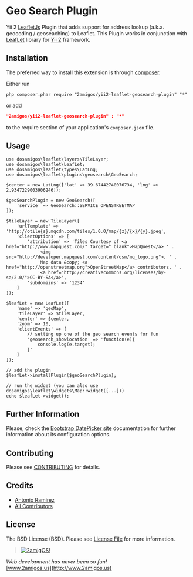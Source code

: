 Geo Search Plugin
=================

Yii 2 [LeafletJs](http://leafletjs.com/) Plugin that adds support for address lookup (a.k.a. geocoding / geoseaching) to
Leaflet. This Plugin works in conjunction with [LeafLet](https://github.com/2amigos/yii2-leaflet-extension) library for
[Yii 2](https://github.com/yiisoft/yii2) framework.

Installation
------------
The preferred way to install this extension is through [composer](http://getcomposer.org/download/).

Either run

```
php composer.phar require "2amigos/yii2-leaflet-geosearch-plugin" "*"
```
or add

```json
"2amigos/yii2-leaflet-geosearch-plugin" : "*"
```

to the require section of your application's `composer.json` file.

Usage
-----

```
use dosamigos\leaflet\layers\TileLayer;
use dosamigos\leaflet\LeafLet;
use dosamigos\leaflet\types\LatLng;
use dosamigos\leaflet\plugins\geosearch\GeoSearch;

$center = new LatLng(['lat' => 39.67442740076734, 'lng' => 2.9347229003906246]);

$geoSearchPlugin = new GeoSearch([
    'service' => GeoSearch::SERVICE_OPENSTREETMAP
]);

$tileLayer = new TileLayer([
    'urlTemplate' => 'http://otile{s}.mqcdn.com/tiles/1.0.0/map/{z}/{x}/{y}.jpeg',
    'clientOptions' => [
        'attribution' => 'Tiles Courtesy of <a href="http://www.mapquest.com/" target="_blank">MapQuest</a> ' .
            '<img src="http://developer.mapquest.com/content/osm/mq_logo.png">, ' .
            'Map data &copy; <a href="http://openstreetmap.org">OpenStreetMap</a> contributors, ' .
            '<a href="http://creativecommons.org/licenses/by-sa/2.0/">CC-BY-SA</a>',
        'subdomains' => '1234'
    ]
]);

$leafLet = new LeafLet([
    'name' => 'geoMap',
    'tileLayer' => $tileLayer,
    'center' => $center,
    'zoom' => 10,
    'clientEvents' => [
        // setting up one of the geo search events for fun
        'geosearch_showlocation' => 'function(e){
            console.log(e.target);
        }'
    ]
]);

// add the plugin
$leafLet->installPlugin($geoSearchPlugin);

// run the widget (you can also use dosamigos\leaflet\widgets\Map::widget([...]))
echo $leafLet->widget();

```

Further Information
-------------------
Please, check the [Bootstrap DatePicker site](http://bootstrap-datepicker.readthedocs.org/en/release/) documentation for further information about its configuration options. 

Contributing
------------

Please see [CONTRIBUTING](CONTRIBUTING.md) for details.

Credits
-------

- [Antonio Ramirez](https://github.com/tonydspaniard)
- [All Contributors](../../contributors)

License
-------

The BSD License (BSD). Please see [License File](LICENSE.md) for more information.


> [![2amigOS!](http://www.gravatar.com/avatar/55363394d72945ff7ed312556ec041e0.png)](http://www.2amigos.us)

<i>Web development has never been so fun!</i>  
[www.2amigos.us](http://www.2amigos.us)
